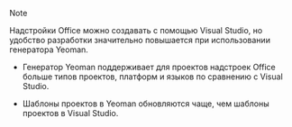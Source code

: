 > [!NOTE]
> Надстройки Office можно создавать с помощью Visual Studio, но удобство разработки значительно повышается при использовании генератора Yeoman.
> 
> * Генератор Yeoman поддерживает для проектов надстроек Office больше типов проектов, платформ и языков по сравнению с Visual Studio.
> 
> * Шаблоны проектов в Yeoman обновляются чаще, чем шаблоны проектов в Visual Studio.